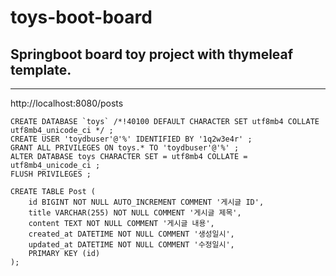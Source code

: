 # toys-boot-board

## Springboot board toy project with thymeleaf template.

---

http://localhost:8080/posts

```mariadb
CREATE DATABASE `toys` /*!40100 DEFAULT CHARACTER SET utf8mb4 COLLATE utf8mb4_unicode_ci */ ;
CREATE USER 'toydbuser'@'%' IDENTIFIED BY '1q2w3e4r' ;
GRANT ALL PRIVILEGES ON toys.* TO 'toydbuser'@'%' ;
ALTER DATABASE toys CHARACTER SET = utf8mb4 COLLATE = utf8mb4_unicode_ci ;
FLUSH PRIVILEGES ;

CREATE TABLE Post (
    id BIGINT NOT NULL AUTO_INCREMENT COMMENT '게시글 ID',
    title VARCHAR(255) NOT NULL COMMENT '게시글 제목',
    content TEXT NOT NULL COMMENT '게시글 내용',
    created_at DATETIME NOT NULL COMMENT '생성일시',
    updated_at DATETIME NOT NULL COMMENT '수정일시',
    PRIMARY KEY (id)
);
```
